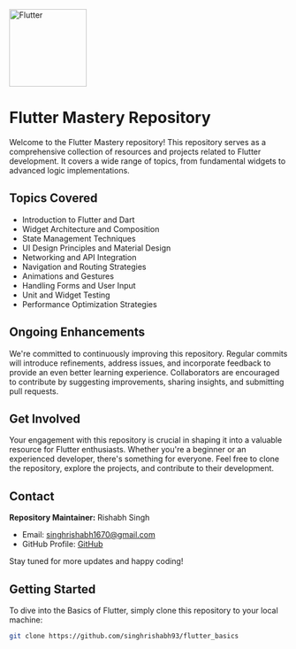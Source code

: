 <img src="https://upload.wikimedia.org/wikipedia/commons/1/17/Google-flutter-logo.png" width="140" alt=" Flutter ">
 
# Flutter Mastery Repository

Welcome to the Flutter Mastery repository! This repository serves as a comprehensive collection of resources and projects related to Flutter development. It covers a wide range of topics, from fundamental widgets to advanced logic implementations.

## Topics Covered

- Introduction to Flutter and Dart
- Widget Architecture and Composition
- State Management Techniques
- UI Design Principles and Material Design
- Networking and API Integration
- Navigation and Routing Strategies
- Animations and Gestures
- Handling Forms and User Input
- Unit and Widget Testing
- Performance Optimization Strategies

## Ongoing Enhancements

We're committed to continuously improving this repository. Regular commits will introduce refinements, address issues, and incorporate feedback to provide an even better learning experience. Collaborators are encouraged to contribute by suggesting improvements, sharing insights, and submitting pull requests.

## Get Involved

Your engagement with this repository is crucial in shaping it into a valuable resource for Flutter enthusiasts. Whether you're a beginner or an experienced developer, there's something for everyone. Feel free to clone the repository, explore the projects, and contribute to their development.

## Contact

**Repository Maintainer:** Rishabh Singh
- Email: singhrishabh1670@gmail.com
- GitHub Profile: [GitHub](https://github.com/singhrishabh93)

Stay tuned for more updates and happy coding!


## Getting Started

To dive into the Basics of Flutter, simply clone this repository to your local machine:

```bash
git clone https://github.com/singhrishabh93/flutter_basics

